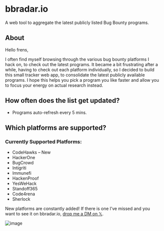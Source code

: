 # bbradar.io
A web tool to aggregate the latest publicly listed Bug Bounty programs.

## About

Hello frens,

I often find myself browsing through the various bug bounty platforms I hack on, to check out the latest programs. It became a bit frustrating after a while, having to check out each platform individually, so I decided to build this small tracker web app, to consolidate the latest publicly available programs. I hope this helps you pick a program you like faster and allow you to focus your energy on actual research instead.

## How often does the list get updated?
- Programs auto-refresh every 5 mins.

## Which platforms are supported?

### Currently Supported Platforms:

- CodeHawks – New
- HackerOne
- BugCrowd
- Intigriti
- Immunefi
- HackenProof
- YesWeHack
- Standoff365
- Code4rena
- Sherlock

New platforms are constantly added! If there is one I’ve missed and you want to see it on bbradar.io, [drop me a DM on 𝕏](https://twitter.com/kleoz_). 

![image](https://github.com/kleozzy/bbradar.io/assets/29057778/435e9aff-9a88-42ee-b7a2-d611c73be0ca)
